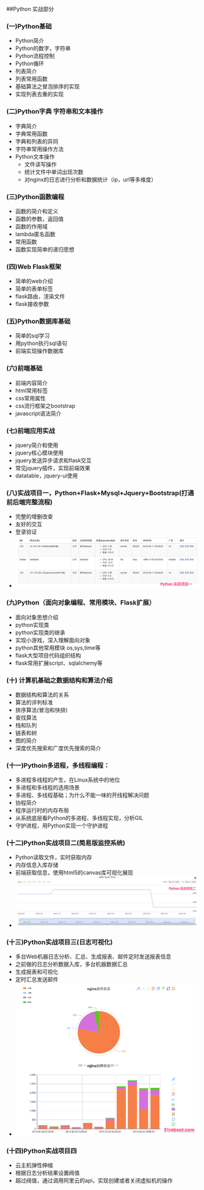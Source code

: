 
##Python 实战部分

### (一)Python基础
+ Python简介
+ Python的数字，字符串
+ Python流程控制
+ Python循环
+ 列表简介
+ 列表常用函数
+ 基础算法之冒泡排序的实现
+ 实现列表去重的实现

### (二)Python字典 字符串和文本操作
+ 字典简介
+ 字典常用函数
+ 字典和列表的异同
+ 字符串常用操作方法
+ Python文本操作
    * 文件读写操作
    * 统计文件中单词出现次数
    * 对nginx的日志进行分析和数据统计（ip，url等多维度）

### (三)Python函数编程
+ 函数的简介和定义
+ 函数的参数，返回值
+ 函数的作用域
+ lambda匿名函数
+ 常用函数
+ 函数实现简单的递归思想

### (四)Web Flask框架
+ 简单的web介绍
+ 简单的表单标签
+ flask路由，渲染文件
+ flask接收参数

### (五)Python数据库基础
+ 简单的sql学习
+ 用python执行sql语句
+ 前端实现操作数据库

### (六)前端基础
+ 前端内容简介
+ html常用标签
+ css常用属性
+ css流行框架之bootstrap
+ javascript语法简介
### (七)前端应用实战
+ jquery简介和使用
+ jquery核心模块使用
+ jquery发送异步请求和flask交互
+ 常见jquery插件，实现前端效果
+ datatable，jquery-ui使用
 

### (八)实战项目一，Python+Flask+Mysql+Jquery+Bootstrap(打通前后端完整流程)
+ 完整的增删改查
+ 友好的交互
+ 登录验证
+ ![](./01.png)
### (九)Python（面向对象编程、常用模块、Flask扩展）
+ 面向对象思想介绍
+ python实现类
+ python实现类的继承
+ 实现小游戏，深入理解面向对象
+ python其他常用模块 os,sys,time等
+ flask大型项目代码组织结构
+ flask常用扩展script、sqlalchemy等

### (十) 计算机基础之数据结构和算法介绍
+ 数据结构和算法的关系
+ 算法的评判标准
+ 排序算法(冒泡和快排)
+ 查找算法
+ 栈和队列
+ 链表和树
+ 图的简介
+ 深度优先搜索和广度优先搜索的简介


### (十一)Pythoin多进程，多线程编程：

+ 多进程多线程的产生，在Linux系统中的地位
+ 多进程和多线程的选用场景
+ 多进程、多线程基础；为什么不能一味的开线程解决问题
+ 协程简介
+ 程序运行时的内存布局
+ 从系统底层看Python的多进程、多线程实现，分析GIL
+ 守护进程，用Python实现一个守护进程

### (十二)Python实战项目二(简易版监控系统)
+ Python读取文件，实时获取内存
+ 内存信息入库存储
+ 前端获取信息，使用html5的canvas库可视化展现
+ ![](./02.png)


### (十三)Python实战项目三(日志可视化)
+ 多台Web机器日志分析、汇总、生成报表、邮件定时发送报表信息
+ 之前做的日志分析数据入库，多台机器数据汇总
+ 生成报表和可视化
+ 定时汇总发送邮件
+ ![](./03.png)

  

### (十四)Python实战项目四
- 云主机弹性伸缩
- 根据日志分析结果设置阀值
- 超过阀值，通过调用阿里云的api，实现创建或者关闭虚拟机的操作

